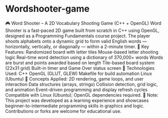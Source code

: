# Wordshooter-game
 🎮 Word Shooter – A 2D Vocabulary Shooting Game (C++ + OpenGL) Word Shooter is a fast-paced 2D game built from scratch in C++ using OpenGL, designed as a Programming Fundamentals course project. The player shoots alphabets onto a dynamic grid to form valid English words — horizontally, vertically, or diagonally — within a 2-minute timer.  🔹 Key Features: Randomized board with letter tiles   Mouse-based letter shooting logic   Real-time word detection using a dictionary of 370,000+ words   Words are burst and points awarded based on length   Tile-based board system (22x31 grid)   Built-in timer and Game Over status screen    🔧 Technologies Used: C++   OpenGL (GLUT, GLEW)   Makefile for build automation   Linux (Ubuntu)    🧠 Concepts Applied: 2D rendering, game loops, and user interaction   Data structures (arrays, strings)   Collision detection, grid logic, and animation   Event-driven programming and display refresh cycles   Compatible with Linux (Ubuntu); OpenGL dependencies required.  📌 Note: This project was developed as a learning experience and showcases beginner-to-intermediate programming skills in graphics and logic. Contributions or forks are welcome for educational use.
